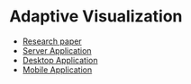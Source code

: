 # Adaptive Visualization

- [Research paper](Research.pdf)
- [Server Application](server/README.md)
- [Desktop Application](desktop/README.md)
- [Mobile Application](mobile/README.md)
